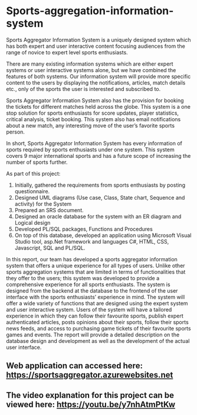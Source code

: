 # Sports-aggregation-information-system

Sports Aggregator Information System is a uniquely designed system which has both expert and user interactive content focusing audiences from the range of novice to expert level sports enthusiasts. 

There are many existing information systems which are either expert systems or user interactive systems alone, but we have combined the features of both systems. Our information system will provide more specific content to the users by displaying the notifications, articles, match details etc., only of the sports the user is interested and subscribed to. 

Sports Aggregator Information System also has the provision for booking the tickets for different matches held across the globe. This system is a one stop solution for sports enthusiasts for score updates, player statistics, critical analysis, ticket booking. This system also has email notifications about a new match, any interesting move of the user’s favorite sports person. 

In short, Sports Aggregator Information System has every information of sports required by sports enthusiasts under one system. This system covers 9 major international sports and has a future scope of increasing the number of sports further. 

As part of this project:
1. Initially, gathered the requirements from sports enthusiasts by posting questionnaire.
2. Designed UML diagrams (Use case, Class, State chart, Sequence and activity) for the System
3. Prepared an SRS document.
4. Designed an oracle database for the system with an ER diagram and Logical design
5. Developed PL/SQL packages, Functions and Procedures
6. On top of this database, developed an application using Microsoft Visual Studio tool, asp.Net framework and languages C#, HTML, CSS, Javascript, SQL and PL/SQL.

In this report, our team has developed a sports aggregator information system that offers a unique experience for all types of users. Unlike other sports aggregation systems that are limited in terms of functionalities that they offer to the users; this system was developed to provide a comprehensive experience for all sports enthusiasts. The system is designed from the backend at the database to the frontend of the user interface with the sports enthusiasts’ experience in mind. The system will offer a wide variety of functions that are designed using the expert system and user interactive system. Users of the system will have a tailored experience in which they can follow their favourite sports, publish expert authenticated articles, posts opinions about their sports, follow their sports news feeds, and access to purchasing game tickets of their favourite sports games and events. The report will provide a detailed description on the database design and development as well as the development of the actual user interface.

## Web application can accessed here: https://sportsaggregator.azurewebsites.net

## The video explanation for this project can be viewed here: https://youtu.be/y7nhAtmPtKw


